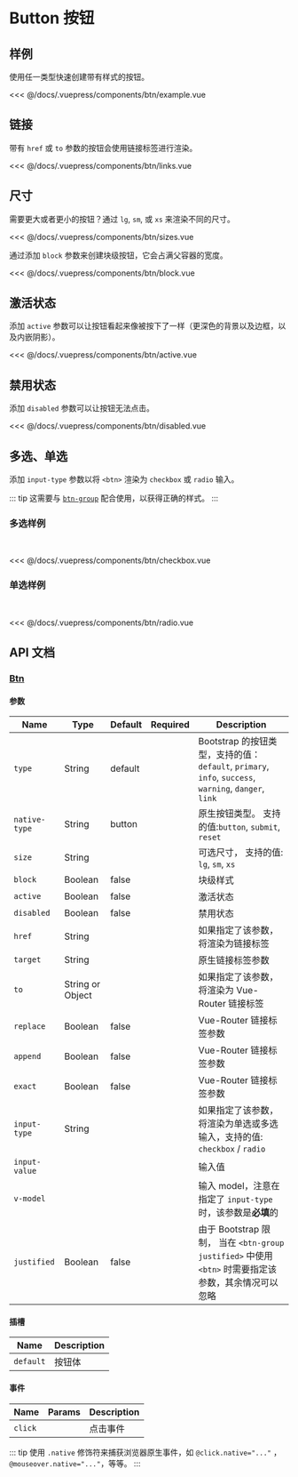 # Button 按钮

## 样例

使用任一类型快速创建带有样式的按钮。

<btn-example/>

<<< @/docs/.vuepress/components/btn/example.vue

## 链接

带有 `href` 或 `to` 参数的按钮会使用链接标签进行渲染。

<btn-links/>

<<< @/docs/.vuepress/components/btn/links.vue

## 尺寸

需要更大或者更小的按钮？通过 `lg`, `sm`, 或 `xs` 来渲染不同的尺寸。

<btn-sizes/>

<<< @/docs/.vuepress/components/btn/sizes.vue

通过添加 `block` 参数来创建块级按钮，它会占满父容器的宽度。

<btn-block/>

<<< @/docs/.vuepress/components/btn/block.vue

## 激活状态

添加 `active` 参数可以让按钮看起来像被按下了一样（更深色的背景以及边框，以及内嵌阴影）。 

<btn-active/>

<<< @/docs/.vuepress/components/btn/active.vue

## 禁用状态

添加 `disabled` 参数可以让按钮无法点击。

<btn-disabled/>

<<< @/docs/.vuepress/components/btn/disabled.vue

## 多选、单选

添加 `input-type` 参数以将 `<btn>` 渲染为 `checkbox` 或 `radio` 输入。

::: tip
这需要与 [`btn-group`](/zh/components/btn-group.html) 配合使用，以获得正确的样式。
:::

### 多选样例

<br/>

<btn-checkbox/>

<<< @/docs/.vuepress/components/btn/checkbox.vue

### 单选样例

<br/>

<btn-radio/>

<<< @/docs/.vuepress/components/btn/radio.vue

## API 文档

### [Btn](https://github.com/uiv-lib/uiv/blob/1.x/src/components/button/Btn.js)

#### 参数

Name             | Type             | Default  | Required | Description
---------------- | ----------       | -------- | -------- | -----------------------
`type`           | String           | default  |          | Bootstrap 的按钮类型，支持的值： `default`, `primary`, `info`, `success`, `warning`, `danger`, `link`
`native-type`    | String           | button   |          | 原生按钮类型。 支持的值:`button`, `submit`, `reset`
`size`           | String           |          |          | 可选尺寸， 支持的值: `lg`, `sm`, `xs`
`block`          | Boolean          | false    |          | 块级样式
`active`         | Boolean          | false    |          | 激活状态
`disabled`       | Boolean          | false    |          | 禁用状态
`href`           | String           |          |          | 如果指定了该参数，将渲染为链接标签
`target`         | String           |          |          | 原生链接标签参数
`to`             | String or Object |          |          | 如果指定了该参数，将渲染为 Vue-Router 链接标签
`replace`        | Boolean          | false    |          | Vue-Router 链接标签参数
`append`         | Boolean          | false    |          | Vue-Router 链接标签参数
`exact`          | Boolean          | false    |          | Vue-Router 链接标签参数
`input-type`     | String           |          |          | 如果指定了该参数，将渲染为单选或多选输入，支持的值: `checkbox` / `radio`
`input-value`    |                  |          |          | 输入值
`v-model`        |                  |          |          | 输入 model，注意在指定了 `input-type` 时，该参数是**必填**的
`justified`      | Boolean          | false    |          | 由于 Bootstrap 限制， 当在 `<btn-group justified>` 中使用 `<btn>` 时需要指定该参数，其余情况可以忽略

#### 插槽

Name      | Description
--------- | -----------------------
`default` | 按钮体

#### 事件

Name        | Params | Description
----------- | ------ | ---------------
`click`     |        | 点击事件

::: tip
使用 `.native` 修饰符来捕获浏览器原生事件，如 `@click.native="..."` ， `@mouseover.native="..."`，等等。
:::
